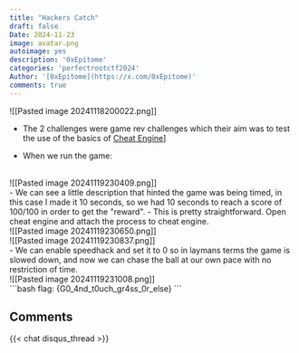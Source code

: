 ```yaml
---
title: "Hackers Catch"
draft: false
Date: 2024-11-23
image: avatar.png
autoimage: yes
description: '0xEpitome'
categories: 'perfectrootctf2024'
Author: '[0xEpitome](https://x.com/0xEpitome)'
comments: true
---
```


![[Pasted image 20241118200022.png]]
<br>
- The 2 challenges were game rev challenges which their aim was to test the use of the basics of [Cheat Engine](https://www.cheatengine.org/)]

- When we run the  game:
<br>
![[Pasted image 20241119230409.png]]
<br>
- We can see a little description that hinted the game was being timed, in this case I made it 10 seconds, so we had 10 seconds to reach a score of 100/100 in order to get the "reward". 
- This is pretty straightforward. Open cheat engine and attach the process to cheat engine.
<br>
![[Pasted image 20241119230650.png]]
<br>
![[Pasted image 20241119230837.png]]
<br>
- We can enable speedhack and set it to 0 so in laymans terms the game is slowed down, and now we can chase the ball at our own pace with no restriction of time.
<br>
![[Pasted image 20241119231008.png]]
<br>
```bash
flag: {G0_4nd_t0uch_gr4ss_0r_else}
```

## Comments

{{< chat disqus_thread >}}